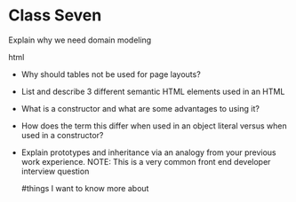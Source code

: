 # Class Seven

Explain why we need domain modeling

html
- Why should tables not be used for page layouts?

- List and describe 3 different semantic HTML elements used in an HTML <table>

- What is a constructor and what are some advantages to using it?

- How does the term this differ when used in an object literal versus when used in a constructor?

- Explain prototypes and inheritance via an analogy from your previous work experience.
NOTE: This is a very common front end developer interview question

#things I want to know more about